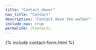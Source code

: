 ```yaml
---
title: "Contact dave!"
nav_title: "Contact"
description: "Contact dave the walker"
include_nav: true
permalink: /Contact/
---
```


{% include contact-form.html %}